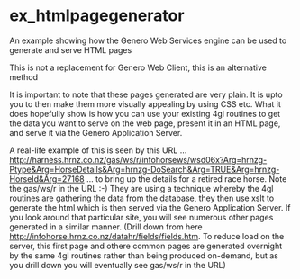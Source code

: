 # ex_htmlpagegenerator
An example showing how the Genero Web Services engine can be used to generate and serve HTML pages

This is not a replacement for Genero Web Client, this is an alternative method

It is important to note that these pages generated are very plain.  It is upto you to then make them more visually appealing by using CSS etc.  What it does hopefully show is how you can use your existing 4gl routines to get the data you want to serve on the web page, present it in an HTML page, and serve it via the Genero Application Server.

A real-life example of this is seen by this URL ... http://harness.hrnz.co.nz/gas/ws/r/infohorsews/wsd06x?Arg=hrnzg-Ptype&Arg=HorseDetails&Arg=hrnzg-DoSearch&Arg=TRUE&Arg=hrnzg-HorseId&Arg=27168 ... to bring up the details for a retired race horse.  Note the gas/ws/r in the URL :-)  They are using a technique whereby the 4gl routines are gathering the data from the database, they then use xslt to generate the html which is then served via the Genero Application Server.  If you look around that particular site, you will see numerous other pages generated in a similar manner.  (Drill down from here http://infohorse.hrnz.co.nz/datahr/fields/fields.htm.  To reduce load on the server, this first page and othere common pages are generated overnight by the same 4gl routines rather than being produced on-demand, but as you drill down you will eventually see gas/ws/r in the URL)  
